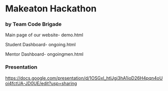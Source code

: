 # Makeaton Hackathon

### by Team Code Brigade

Main page of our website- demo.html

Student Dashboard- ongoing.html

Mentor Dashboard- ongoingmen.html

### Presentation
https://docs.google.com/presentation/d/1OSGxl_htlJgi3hA1ioD26H4pqn4oUoi4fctUA-JD0UE/edit?usp=sharing
